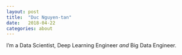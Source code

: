 ```yaml
---
layout: post
title:  "Duc Nguyen-tan"
date:   2018-04-22
categories: about
---
```


 I’m a Data Scientist, Deep Learning Engineer _and_ Big Data Engineer.